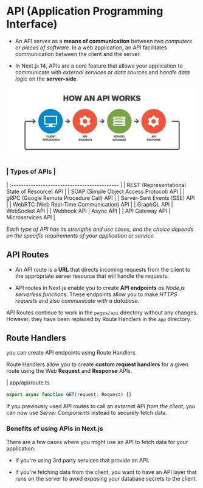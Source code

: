 # API (Application Programming Interface)

* An API serves as a **means of communication** between *two computers or pieces of software*. In a web application, an API facilitates communication between the client and the server.

* In Next.js 14, APIs are a core feature that allows your application to communicate with *external services* or *data sources* and *handle data logic* on the **server-side**. 

![App Screenshot](/step17_api/public/api_1.png)

### | Types of APIs |
| :-------------------------------------------- | 
| REST (Representational State of Resource) API |
| SOAP (Simple Object Access Protocol) API |
| gRPC (Google Remote Procedure Call) API |
| Server-Sent Events (SSE) API |
| WebRTC (Web Real-Time Communication) API |
| GraphQL API | WebSocket API |
| Webhook API | Async API |
| API Gateway API | Microservices API |

*Each type of API has its strengths and use cases, and the choice depends on the specific requirements of your application or service.*

## API Routes 

* An API route is a **URL** that directs incoming requests from the client to the appropriate server resource that will handle the requests.

* API routes in Next.js enable you to create **API endpoints** *as Node.js serverless functions*. These endpoints allow you to make *HTTPS requests* and also *communicate with a database*.

API Routes continue to work in the `pages/api` directory without any changes. However, they have been replaced by Route Handlers in the `app` directory.

## Route Handlers

you can create API endpoints using Route Handlers.

Route Handlers allow you to create **custom request handlers** for a given route using the Web **Request** and **Response** APIs.

| app/api/route.ts
``` typescript
export async function GET(request: Request) {}
```

 If you previously used API routes to call an *external API from the client*, you can now use *Server Components* instead to securely fetch data.

### Benefits of using APIs in Next.js

There are a few cases where you might use an API to fetch data for your application:

- If you're using 3rd party services that provide an API.

- If you're fetching data from the client, you want to have an API layer that runs on the server to avoid exposing your database secrets to the client.





